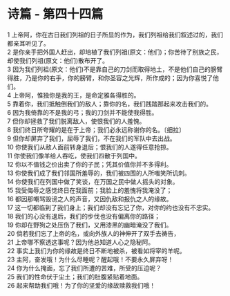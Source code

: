 # 诗篇 - 第四十四篇
  
 1 上帝阿，你在古日我们列祖的日子所显的作为，我们列祖给我们叙述过的，我们都亲耳听见了。  
 2 是你亲手把外国人赶出，却培植了我们列祖(原文：他们)；你苦待了别族之民，却使我们列祖(原文：他们)散布开了。  
 3 因为我们列祖(原文：他们)不是靠自己的刀剑而取得地土，不是他们自己的膀臂得胜，乃是你的右手，你的膀臂，和你圣容之光辉，所作成的；因为你喜悦了他们。  
 4 上帝阿，惟独你是我的王，是命定雅各得胜的。  
 5 靠着你，我们抵触倒我们的敌人；靠你的名，我们践踏那起来攻击我们的。  
 6 因为我倚靠的不是我的弓；我的刀剑并不能使我得胜。  
 7 但你却拯救了我们脱离敌人，使恨我们的人羞愧。  
 8 我们终日所夸耀的是在于上帝；我们必永远称谢你的名。〔细拉〕  
 9 但你却屏弃了我们，屈辱了我们，不在我们的军队中去出战。  
 10 你使我们从敌人面前转身退后；恨我们的人遂得任意抢掠。  
 11 你使我们像羊给人吞吃，使我们四散于列国中。  
 12 你以不值钱之价出卖了你的子民；凭其价值你并不多得利。  
 13 你使我们成了我们邻国所羞辱的，我们被四围的人所嗤笑所讥刺。  
 14 你使我们在列国中做了笑谈，在万国之民中做人摇头的对象。  
 15 我受侮辱之感觉终日在我面前；我脸上的羞愧将我淹没了；  
 16 都因那嘲骂毁谤之人的声音，又因仇敌和报仇之人的缘故。  
 17 这一切都临到了我们身上；我们却没有忘记了你，对你的约也没有不忠实。  
 18 我们的心没有退后，我们的步伐也没有偏离你的路径；  
 19 你却在野狗之处压伤了我们，又用漆黑的幽暗淹没了我们。  
 20 倘若我们忘了上帝的名，或向外族人的神伸开了双手去祷告，  
 21 上帝哪不察透这事呢？因为他总知道人心之隐秘阿。  
 22 事实上我们为你的缘故是终日不断地被杀，被看如将宰的羊呢。  
 23 主阿，奋发哦！为什么尽睡呢？醒起哦！不要永久屏弃呀！  
 24 你为什么掩面，忘了我们所遭的苦难，所受的压迫呢？  
 25 我们的性命伏于尘土；我们的肚腹紧贴着地面。  
 26 起来帮助我们哦！为了你的坚爱的缘故赎救我们哦！